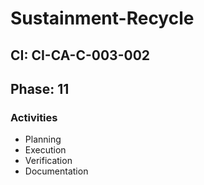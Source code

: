 # Sustainment-Recycle

## CI: CI-CA-C-003-002
## Phase: 11

### Activities
- Planning
- Execution
- Verification
- Documentation
